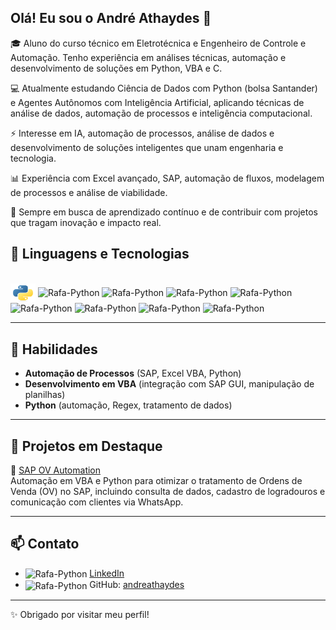## Olá! Eu sou o André Athaydes 👋

<!--
**Andre-Athaydes/Andre-Athaydes** is a ✨ _special_ ✨ repository because its `README.md` (this file) appears on your GitHub profile.

Here are some ideas to get you started:

- 🔭 I’m currently working on ...
- 🌱 I’m currently learning ...
- 👯 I’m looking to collaborate on ...
- 🤔 I’m looking for help with ...
- 💬 Ask me about ...
- 📫 How to reach me: ...
- 😄 Pronouns: ...
- ⚡ Fun fact: ...
-->

🎓 Aluno do curso técnico em Eletrotécnica e Engenheiro de Controle e Automação. Tenho experiência em análises técnicas, automação  e desenvolvimento de soluções em Python, VBA e C.

💻 Atualmente estudando Ciência de Dados com Python (bolsa Santander) e Agentes Autônomos com Inteligência Artificial, aplicando técnicas de análise de dados, automação de processos e inteligência computacional.

⚡ Interesse em IA, automação de processos, análise de dados e desenvolvimento de soluções inteligentes que unam engenharia e tecnologia.

📊 Experiência com Excel avançado, SAP, automação de fluxos, modelagem de processos e análise de viabilidade.

🌱 Sempre em busca de aprendizado contínuo e de contribuir com projetos que tragam inovação e impacto real.

## 🤖 Linguagens e Tecnologias

<div style="display: inline_block"><br>
  
  <img align="center" alt="Rafa-Python" height="30" width="40" src="https://raw.githubusercontent.com/devicons/devicon/master/icons/python/python-original.svg">
  <img align="center" alt="Rafa-Python" height="30" width="40" src="https://cdn.jsdelivr.net/gh/devicons/devicon@latest/icons/c/c-original.svg">
  <img align="center" alt="Rafa-Python" height="30" width="40" src="https://cdn.jsdelivr.net/gh/devicons/devicon@latest/icons/pandas/pandas-original-wordmark.svg">
  <img align="center" alt="Rafa-Python" height="30" width="40" src="https://cdn.jsdelivr.net/gh/devicons/devicon@latest/icons/streamlit/streamlit-original-wordmark.svg"
  <img align="center" alt="Rafa-Python" height="30" width="40" src="https://cdn.jsdelivr.net/gh/devicons/devicon@latest/icons/arduino/arduino-original.svg">
  <img align="center" alt="Rafa-Python" height="30" width="40" src="https://cdn.jsdelivr.net/gh/devicons/devicon@latest/icons/vscode/vscode-original.svg">
  <img align="center" alt="Rafa-Python" height="30" width="40" src="https://cdn.jsdelivr.net/gh/devicons/devicon@latest/icons/spyder/spyder-original.svg">
  <img align="center" alt="Rafa-Python" height="30" width="40" src="https://cdn.jsdelivr.net/gh/devicons/devicon@latest/icons/fusion/fusion-original.svg">
  <img align="center" alt="Rafa-Python" height="30" width="40" src="https://cdn.jsdelivr.net/gh/devicons/devicon@latest/icons/labview/labview-original-wordmark.svg">
  <img align="center" alt="Rafa-Python" height="30" width="40" src="https://cdn.jsdelivr.net/gh/devicons/devicon@latest/icons/matlab/matlab-original.svg">
  
</div>

---

## 🚀 Habilidades

- **Automação de Processos** (SAP, Excel VBA, Python)
- **Desenvolvimento em VBA** (integração com SAP GUI, manipulação de planilhas)
- **Python** (automação, Regex, tratamento de dados)
  
---

## 📂 Projetos em Destaque

🔹 [SAP OV Automation](https://github.com/seuusuario/sap-ov-automation)  
Automação em VBA e Python para otimizar o tratamento de Ordens de Venda (OV) no SAP, incluindo consulta de dados, cadastro de logradouros e comunicação com clientes via WhatsApp.

---

## 📫 Contato

- <img align="center" alt="Rafa-Python" height="30" width="40" src="https://cdn.jsdelivr.net/gh/devicons/devicon@latest/icons/linkedin/linkedin-original.svg"> [LinkedIn](https://linkedin.com/in/andreathaydes)  
- <img align="center" alt="Rafa-Python" height="30" width="40" src="https://cdn.jsdelivr.net/gh/devicons/devicon@latest/icons/github/github-original.svg"> GitHub: [andreathaydes](https://github.com/andreathaydes)

---
✨ Obrigado por visitar meu perfil!
